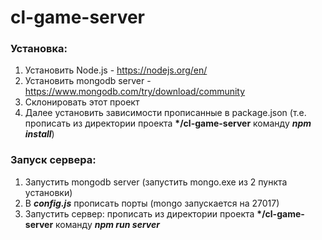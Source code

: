 # cl-game-server
### Установка:
1. Установить Node.js - https://nodejs.org/en/
2. Установить mongodb server - https://www.mongodb.com/try/download/community
3. Склонировать этот проект 
4. Далее установить зависимости прописанные в package.json (т.е. прописать из директории проекта __*/cl-game-server__ команду ***npm install***) 
### Запуск сервера: 
1. Запустить mongodb server (запустить mongo.exe из 2 пункта установки)
2. В ***config.js*** прописать порты (mongo запускается на 27017) 
3. Запустить сервер: прописать из директории проекта __*/cl-game-server__ команду ***npm run server***
